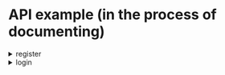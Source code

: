 # API example (in the process of documenting)


<details>
  <summary>register</summary>
  
**URL** : `/api/register/`

**Method** : `POST`

```json
{
    "name":"a",
    "email": "a@aa123.com",
    "password": "1"
}
```

## Success Response

```json
{
    "id": 9,
    "name": "a",
    "email": "a@aa123.com"
}
```

## Error Response


```json
{
    "Number": 1062,
    "Message": "Duplicate entry 'a@aa123.com' for key 'email'"
}
```
</details>

<details>
  <summary>login</summary>
  
**URL** : `/api/login`

**Method** : `POST`

```json
{
    "email":"a@a.com",
    "password": "1"
}
```

## Success Response

```json
{
    "message": "success"
}
```

## Error Response


```json
{
    "message": "user not found"
}
```
</details>
